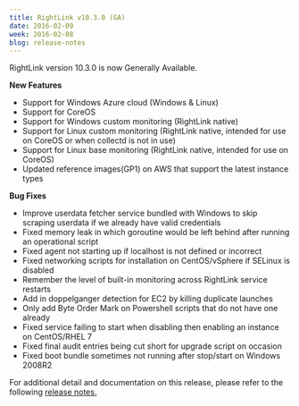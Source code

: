 ```yaml
---
title: RightLink v10.3.0 (GA)
date: 2016-02-09
week: 2016-02-08
blog: release-notes
---
```


RightLink version 10.3.0 is now Generally Available.

**New Features**

* Support for Windows Azure cloud (Windows & Linux)
* Support for CoreOS
* Support for Windows custom monitoring (RightLink native)
* Support for Linux custom monitoring (RightLink native, intended for use on CoreOS or when collectd is not in use)
* Support for Linux base monitoring (RightLink native, intended for use on CoreOS)
* Updated reference images(GP1) on AWS that support the latest instance types

**Bug Fixes**

* Improve userdata fetcher service bundled with Windows to skip scraping userdata if we already have valid credentials
* Fixed memory leak in which goroutine would be left behind after running an operational script
* Fixed agent not starting up if localhost is not defined or incorrect
* Fixed networking scripts for installation on CentOS/vSphere if SELinux is disabled
* Remember the level of built-in monitoring across RightLink service restarts
* Add in doppelganger detection for EC2 by killing duplicate launches
* Only add Byte Order Mark on Powershell scripts that do not have one already
* Fixed service failing to start when disabling then enabling an instance on CentOS/RHEL 7
* Fixed final audit entries being cut short for upgrade script on occasion
* Fixed boot bundle sometimes not running after stop/start on Windows 2008R2

For additional detail and documentation on this release, please refer to the following [release notes.](/rl10/releases/rl10_10.3.0_release.html)
